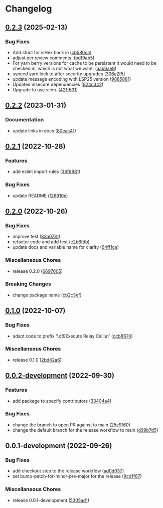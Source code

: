 # Changelog

## [0.2.3](https://github.com/lukso-network/tools-eip191-signer/compare/v0.2.2...v0.2.3) (2025-02-13)


### Bug Fixes

* Add strict for isHex back in ([cb580ca](https://github.com/lukso-network/tools-eip191-signer/commit/cb580ca500e2f1750b53084bf6274ab25f2791c3))
* adjust per review comments. ([bdf9ab5](https://github.com/lukso-network/tools-eip191-signer/commit/bdf9ab5b0af3164806ca1bba21388b93180c56b1))
* For yarn berry versions for cache to be persistent it would need to be checked in, which is not what we want. ([aab6ae9](https://github.com/lukso-network/tools-eip191-signer/commit/aab6ae933665a5415fd21c812576c4e1158174df))
* synced yarn.lock to after security upgrades ([306a2f5](https://github.com/lukso-network/tools-eip191-signer/commit/306a2f593e64875b5bd7abb09c4b55a9536004b2))
* update message encoding with LSP25 version ([9885881](https://github.com/lukso-network/tools-eip191-signer/commit/988588164c92de31f56cea21271066a60d79b8f2))
* Updated insecure dependencies ([824c342](https://github.com/lukso-network/tools-eip191-signer/commit/824c3422b3e714073afddb321db0930c87702dc7))
* Upgrade to use viem. ([421f631](https://github.com/lukso-network/tools-eip191-signer/commit/421f631917156576b6974f1531fa39a118af5884))

## [0.2.2](https://github.com/lukso-network/tools-eip191-signer/compare/v0.2.1...v0.2.2) (2023-01-31)


### Documentation

* update links in docs ([80eac41](https://github.com/lukso-network/tools-eip191-signer/commit/80eac4160b0e26dd868b8edb302b7655c265953b))

## [0.2.1](https://github.com/lukso-network/tools-eip191-signer/compare/v0.2.0...v0.2.1) (2022-10-28)

### Features

- add eslint import rules ([36f6981](https://github.com/lukso-network/tools-eip191-signer/commit/36f698192a9abfba398fe4defdfe66ef0d2cc884))

### Bug Fixes

- update README ([f26910e](https://github.com/lukso-network/tools-eip191-signer/commit/f26910e2015d188dd22a28c942a6692fbda1b71c))

## [0.2.0](https://github.com/lukso-network/tools-eip191-signer/compare/v0.1.0...v0.2.0) (2022-10-26)

### Bug Fixes

- improve test ([83a0781](https://github.com/lukso-network/tools-eip191-signer/commit/83a0781a9f2e3bc454f15525d4ea63abc26c19d8))
- refactor code and add test ([e2b6fdb](https://github.com/lukso-network/tools-eip191-signer/commit/e2b6fdb57f7eb08d944dea1540199598e7356a8c))
- update docs and variable name for clarity ([64ff1ce](https://github.com/lukso-network/tools-eip191-signer/commit/64ff1ce1dcc6e6065d25540241bfc4abf3d51df6))

### Miscellaneous Chores

- release 0.2.0 ([6697005](https://github.com/lukso-network/tools-eip191-signer/commit/6697005d10f40ccf341898d3f05839f6b1899151))

### Breaking Changes

- change package name ([cb2c3ef](https://github.com/lukso-network/tools-eip191-signer/commit/cb2c3efe95cd6728d76fefd3090720fb8f78b1b6))

## [0.1.0](https://github.com/lukso-network/tools-eip191-signer/compare/v0.0.2-development...v0.1.0) (2022-10-07)

### Bug Fixes

- adapt code to prefix '\x19Execute Relay Call:\n' ([dcb8674](https://github.com/lukso-network/tools-eip191-signer/commit/dcb86741974f3437b13ae2fdd95d13118ca290be))

### Miscellaneous Chores

- release 0.1.0 ([2bd42a6](https://github.com/lukso-network/tools-eip191-signer/commit/2bd42a6ec50f978c5855b7fb9a4e46440d99466d))

## [0.0.2-development](https://github.com/lukso-network/tools-eip191-signer/compare/v0.0.1-development...v0.0.2-development) (2022-09-30)

### Features

- add package to specify contributors ([33404a4](https://github.com/lukso-network/tools-eip191-signer/commit/33404a4348410d550c6324f847ab7d4da05fc353))

### Bug Fixes

- change the branch to open PR against to main ([25c9f60](https://github.com/lukso-network/tools-eip191-signer/commit/25c9f60535da22d5065c0ee5a8a9b0c3541d7682))
- change the default branch for the release workflow to main ([d99b7d5](https://github.com/lukso-network/tools-eip191-signer/commit/d99b7d5383629ec75634222ac4ec09a701a57b8c))

## 0.0.1-development (2022-09-26)

### Bug Fixes

- add checkout step to the release workflow ([ad0d037](https://github.com/lukso-network/tools-eip191-signer/commit/ad0d0372ee306279ceb6a8a21e3c120d3163a29d))
- set bump-patch-for-minor-pre-major for the release ([9cd1f67](https://github.com/lukso-network/tools-eip191-signer/commit/9cd1f67eb55fef1cb98a8444ade3379c5fe4d2c7))

### Miscellaneous Chores

- release 0.0.1-development ([5305ad1](https://github.com/lukso-network/tools-eip191-signer/commit/5305ad1c9cd8569a12852759c51709b60c848fda))
